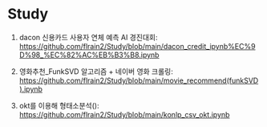 # Study

1. dacon 신용카드 사용자 연체 예측 AI 경진대회: https://github.com/flrain2/Study/blob/main/dacon_credit_ipynb%EC%9D%98_%EC%82%AC%EB%B3%B8.ipynb

2. 영화추천_FunkSVD 알고리즘 + 네이버 영화 크롤링: https://github.com/flrain2/Study/blob/main/movie_recommend(funkSVD).ipynb

3. okt를 이용해 형태소분석(): https://github.com/flrain2/Study/blob/main/konlp_csv_okt.ipynb
